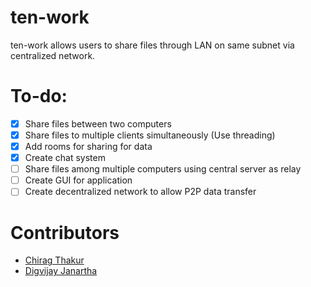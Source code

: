 # ten-work
ten-work allows users to share files through LAN on same subnet via centralized network.

# To-do:
- [x] Share files between two computers
- [x] Share files to multiple clients simultaneously (Use threading)
- [x] Add rooms for sharing for data
- [x] Create chat system
- [ ] Share files among multiple computers using central server as relay
- [ ] Create GUI for application
- [ ] Create decentralized network to allow P2P data transfer

# Contributors
- [Chirag Thakur](https://github.com/chirag11032000)
- [Digvijay Janartha](https://github.com/digu-007)
